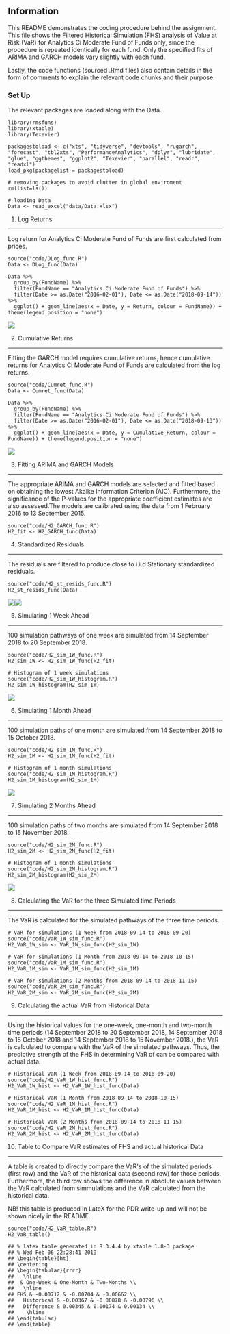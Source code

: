 Information
-----------

This README demonstrates the coding procedure behind the assignment.
This file shows the Filtered Historical Simulation (FHS) analysis of
Value at Risk (VaR) for Analytics Ci Moderate Fund of Funds only, since
the procedure is repeated identically for each fund. Only the specified
fits of ARIMA and GARCH models vary slightly with each fund.

Lastly, the code functions (sourced .Rmd files) also contain details in
the form of comments to explain the relevant code chunks and their
purpose.

### Set Up

The relevant packages are loaded along with the Data.

    library(rmsfuns)
    library(xtable)
    library(Texevier)

    packagestoload <- c("xts", "tidyverse", "devtools", "rugarch", "forecast", "tbl2xts", "PerformanceAnalytics", "dplyr", "lubridate", "glue", "ggthemes", "ggplot2", "Texevier", "parallel", "readr", "readxl")
    load_pkg(packagelist = packagestoload)

    # removing packages to avoid clutter in global enviroment
    rm(list=ls())

    # loading Data
    Data <- read_excel("data/Data.xlsx")

1. Log Returns
--------------

Log return for Analytics Ci Moderate Fund of Funds are first calculated
from prices.

    source("code/DLog_func.R")
    Data <- DLog_func(Data)

    Data %>% 
      group_by(FundName) %>% 
      filter(FundName == "Analytics Ci Moderate Fund of Funds") %>% 
      filter(Date >= as.Date("2016-02-01"), Date <= as.Date("2018-09-14")) %>% 
      ggplot() + geom_line(aes(x = Date, y = Return, colour = FundName)) + theme(legend.position = "none")

![](README_files/figure-markdown_strict/Dlog%20returns-1.png)

2. Cumulative Returns
---------------------

Fitting the GARCH model requires cumulative returns, hence cumulative
returns for Analytics Ci Moderate Fund of Funds are calculated from the
log returns.

    source("code/Cumret_func.R")
    Data <- Cumret_func(Data)

    Data %>% 
      group_by(FundName) %>% 
      filter(FundName == "Analytics Ci Moderate Fund of Funds") %>% 
      filter(Date >= as.Date("2016-02-01"), Date <= as.Date("2018-09-13")) %>% 
      ggplot() + geom_line(aes(x = Date, y = Cumulative_Return, colour = FundName)) + theme(legend.position = "none")

![](README_files/figure-markdown_strict/unnamed-chunk-1-1.png)

3. Fitting ARIMA and GARCH Models
---------------------------------

The appropriate ARIMA and GARCH models are selected and fitted based on
obtaining the lowest Akaike Information Criterion (AIC). Furthermore,
the significance of the P-values for the appropriate coefficient
estimates are also assessed.The models are calibrated using the data
from 1 February 2016 to 13 September 2015.

    source("code/H2_GARCH_func.R")
    H2_fit <- H2_GARCH_func(Data)

4. Standardized Residuals
-------------------------

The residuals are filtered to produce close to i.i.d Stationary
standardized residuals.

    source("code/H2_st_resids_func.R")
    H2_st_resids_func(Data)

![](README_files/figure-markdown_strict/unnamed-chunk-3-1.png)![](README_files/figure-markdown_strict/unnamed-chunk-3-2.png)

5. Simulating 1 Week Ahead
--------------------------

100 simulation pathways of one week are simulated from 14 September 2018
to 20 September 2018.

    source("code/H2_sim_1W_func.R")
    H2_sim_1W <- H2_sim_1W_func(H2_fit)

    # Histogram of 1 week simulations
    source("code/H2_sim_1W_histogram.R")
    H2_sim_1W_histogram(H2_sim_1W)

![](README_files/figure-markdown_strict/unnamed-chunk-4-1.png)

6. Simulating 1 Month Ahead
---------------------------

100 simulation paths of one month are simulated from 14 September 2018
to 15 October 2018.

    source("code/H2_sim_1M_func.R")
    H2_sim_1M <- H2_sim_1M_func(H2_fit)

    # Histogram of 1 month simulations
    source("code/H2_sim_1M_histogram.R")
    H2_sim_1M_histogram(H2_sim_1M)

![](README_files/figure-markdown_strict/unnamed-chunk-5-1.png)

7. Simulating 2 Months Ahead
----------------------------

100 simulation paths of two months are simulated from 14 September 2018
to 15 November 2018.

    source("code/H2_sim_2M_func.R")
    H2_sim_2M <- H2_sim_2M_func(H2_fit)

    # Histogram of 1 month simulations
    source("code/H2_sim_2M_histogram.R")
    H2_sim_2M_histogram(H2_sim_2M)

![](README_files/figure-markdown_strict/unnamed-chunk-6-1.png)

8. Calculating the VaR for the three Simulated time Periods
-----------------------------------------------------------

The VaR is calculated for the simulated pathways of the three time
periods.

    # VaR for simulations (1 Week from 2018-09-14 to 2018-09-20)
    source("code/VaR_1W_sim_func.R")
    H2_VaR_1W_sim <- VaR_1W_sim_func(H2_sim_1W)

    # VaR for simulations (1 Month from 2018-09-14 to 2018-10-15)
    source("code/VaR_1M_sim_func.R")
    H2_VaR_1M_sim <- VaR_1M_sim_func(H2_sim_1M)

    # VaR for simulations (2 Months from 2018-09-14 to 2018-11-15)
    source("code/VaR_2M_sim_func.R")
    H2_VaR_2M_sim <- VaR_2M_sim_func(H2_sim_2M)

9. Calculating the actual VaR from Historical Data
--------------------------------------------------

Using the historical values for the one-week, one-month and two-month
time periods (14 September 2018 to 20 September 2018, 14 September 2018
to 15 October 2018 and 14 September 2018 to 15 November 2018.), the VaR
is calculated to compare with the VaR of the simulated pathways. Thus,
the predictive strength of the FHS in determining VaR of can be compared
with actual data.

    # Historical VaR (1 Week from 2018-09-14 to 2018-09-20)
    source("code/H2_VaR_1W_hist_func.R")
    H2_VaR_1W_hist <- H2_VaR_1W_hist_func(Data)

    # Historical VaR (1 Month from 2018-09-14 to 2018-10-15)
    source("code/H2_VaR_1M_hist_func.R")
    H2_VaR_1M_hist <- H2_VaR_1M_hist_func(Data)

    # Historical VaR (2 Months from 2018-09-14 to 2018-11-15)
    source("code/H2_VaR_2M_hist_func.R")
    H2_VaR_2M_hist <- H2_VaR_2M_hist_func(Data)

10. Table to Compare VaR estimates of FHS and actual historical Data
--------------------------------------------------------------------

A table is created to directly compare the VaR's of the simulated
periods (first row) and the VaR of the historical data (second row) for
those periods. Furthermore, the third row shows the difference in
absolute values between the VaR calculated from simmulations and the VaR
calculated from the historical data.

NB! this table is produced in LateX for the PDR write-up and will not be
shown nicely in the README.

    source("code/H2_VaR_table.R")
    H2_VaR_table()

    ## % latex table generated in R 3.4.4 by xtable 1.8-3 package
    ## % Wed Feb 06 22:28:41 2019
    ## \begin{table}[ht]
    ## \centering
    ## \begin{tabular}{rrrr}
    ##   \hline
    ##  & One-Week & One-Month & Two-Months \\ 
    ##   \hline
    ## FHS & -0.00712 & -0.00704 & -0.00662 \\ 
    ##   Historical & -0.00367 & -0.00878 & -0.00796 \\ 
    ##   Difference & 0.00345 & 0.00174 & 0.00134 \\ 
    ##    \hline
    ## \end{tabular}
    ## \end{table}

